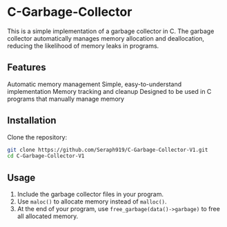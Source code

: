 # C-Garbage-Collector
This is a simple implementation of a garbage collector in C. The garbage collector automatically manages memory allocation and deallocation, reducing the likelihood of memory leaks in programs.

## Features
Automatic memory management
Simple, easy-to-understand implementation
Memory tracking and cleanup
Designed to be used in C programs that manually manage memory

## Installation

  Clone the repository:
   ```bash
   git clone https://github.com/Seraph919/C-Garbage-Collector-V1.git
   cd C-Garbage-Collector-V1
   ```
## Usage

1. Include the garbage collector files in your program.
2. Use `maloc()` to allocate memory instead of `malloc()`.
3. At the end of your program, use `free_garbage(data()->garbage)` to free all allocated memory.

